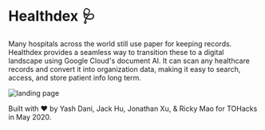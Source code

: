 # Healthdex 🩺

Many hospitals across the world still use paper for keeping records. Healthdex provides a seamless way to transition these to a digital landscape using Google Cloud's document AI. It can scan any healthcare records and convert it into organization data, making it easy to search, access, and store patient info long term. 

![landing page](https://github.com/yash-dani/healthdex/blob/master/landing_page_healthdex.jpg)




Built with ❤ by Yash Dani, Jack Hu, Jonathan Xu, & Ricky Mao for TOHacks in May 2020. 
